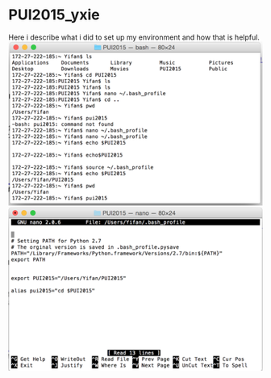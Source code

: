 # PUI2015_yxie
Here i describe what i did to set up my environment and how that is helpful.
![Alt text](yxie_bash.png)
![Alt text](setup_env.png)
